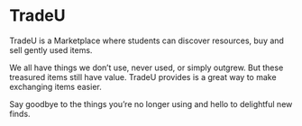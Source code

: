 # TradeU  

TradeU is a Marketplace where students can discover resources, buy and sell gently used items.  

We all have things we don’t use, never used, or simply outgrew. But these treasured items still have value. TradeU provides is a great way to make exchanging items easier.  

Say goodbye to the things you’re no longer using and hello to delightful new finds.

